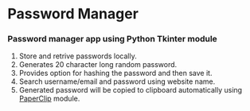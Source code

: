 # Password Manager

### Password manager app using Python Tkinter module

1) Store and retrive passwords locally.
2) Generates 20 character long random password.
3) Provides option for hashing the password and then save it.
4) Search username/email and password using website name. 
5) Generated password will be copied to clipboard automatically using [PaperClip](https://pypi.org/project/paperclip/) module.
